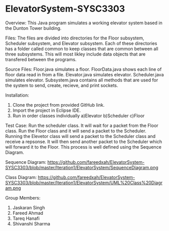# ElevatorSystem-SYSC3303

Overview: This Java program simulates a working elevator system based in the Dunton Tower building.

Files:
The files are divided into directories for the Floor subsystem, Scheduler subsystem, and Elevator subsystem. Each of these directories has a folder called common to keep classes that are common between all three subsystems. This will most likley include data objects that are transfered between the programs. 

Source Files:
Floor.java simulates a floor.
FloorData.java shows each line of floor data read in from a file.
Elevator.java simulates elevator.
Scheduler.java simulates elevator.
Subsystem.java contains all methods that are used for the system to send, create, recieve, and print sockets.

Installation: 
1)	Clone the project from provided GitHub link.
2)	Import the project in Eclipse IDE.
3)	Run in order classes individually
    a)Elevator
    b)Scheduler
    c)Floor

Test Case:
Run the scheduler class. It will wait for a packet from the Floor class. Run the Floor class and it will send a packet to the Scheduler. Running the Elevetor class will send a packet to the Scheduler class and receive a repsonse. It will then send another packet to the Scheduler which will forward it to the Floor. This process is well defined using the Sequence Diagram.

Sequence Diagram:
https://github.com/fareedxah/ElevatorSystem-SYSC3303/blob/master/Iteration1/ElevatorSystem/SequenceDiagram.png

Class Diagram:
https://github.com/fareedxah/ElevatorSystem-SYSC3303/blob/master/Iteration1/ElevatorSystem/UML%20Class%20Diagram.png

Group Members:
1)	Jaskaran Singh 
2)	Fareed Ahmad
3)	Tareq Hanafi
4)	Shivanshi Sharma
